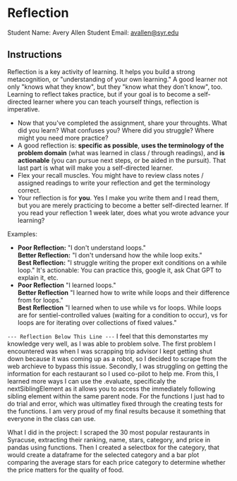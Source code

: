 # Reflection

Student Name:  Avery Allen
Student Email:  avallen@syr.edu

## Instructions

Reflection is a key activity of learning. It helps you build a strong metacognition, or "understanding of your own learning." A good learner not only "knows what they know", but they "know what they don't know", too. Learning to reflect takes practice, but if your goal is to become a self-directed learner where you can teach yourself things, reflection is imperative.

- Now that you've completed the assignment, share your throughts. What did you learn? What confuses you? Where did you struggle? Where might you need more practice?
- A good reflection is: **specific as possible**,  **uses the terminology of the problem domain** (what was learned in class / through readings), and **is actionable** (you can pursue next steps, or be aided in the pursuit). That last part is what will make you a self-directed learner.
- Flex your recall muscles. You might have to review class notes / assigned readings to write your reflection and get the terminology correct.
- Your reflection is for **you**. Yes I make you write them and I read them, but you are merely practicing to become a better self-directed learner. If you read your reflection 1 week later, does what you wrote advance your learning?

Examples:

- **Poor Reflection:**  "I don't understand loops."   
**Better Reflection:** "I don't undersand how the while loop exits."   
**Best Reflection:** "I struggle writing the proper exit conditions on a while loop." It's actionable: You can practice this, google it, ask Chat GPT to explain it, etc. 
-  **Poor Reflection** "I learned loops."   
**Better Reflection** "I learned how to write while loops and their difference from for loops."   
**Best Reflection** "I learned when to use while vs for loops. While loops are for sentiel-controlled values (waiting for a condition to occur), vs for loops are for iterating over collections of fixed values."

`--- Reflection Below This Line ---`
I feel that this demonstartes my knowledge very well, as I was able to problem solve. The first problem I encountered was when I was scrapping trip advisor I kept getting shut down because it was coming up as a robot, so I decided to scrape from the web archieve to bypass this issue. Secondly, I was struggling on getting the information for each restaurant so I used co-pilot to help me. From this, I learned more ways I can use the .evaluate, specificaly the nextSiblingElement as it allows you to access the immediately following sibling element within the same parent node. For the functions I just had to do trial and error, which was ultimatley fixed through the creating tests for the functions. I am very proud of my final results because it something that everyone in the class can use. 

What I did in the project: I scraped the 30 most popular restaurants in Syracuse, extracting their ranking, name, stars, category, and price in pandas using functions. Then I created a selectbox for the category, that would create a dataframe for the selected category and a bar plot comparing the average stars for each price category to determine whether the price matters for the quality of food.